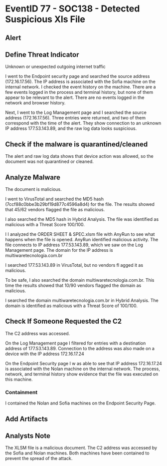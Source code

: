 # EventID 77 - SOC138 - Detected Suspicious Xls File

## Alert

## Define Threat Indicator

Unknown or unexpected outgoing internet traffic

I went to the Endpoint security page and searched the source address (172.16.17.56). The IP address is associated with the Sofia machine on the internal network. I checked the event history on the machine. There are a few events logged in the process and terminal history, but none of them appear to be relevant to the alert. There are no events logged in the network and browser history.

Next, I went to the Log Management page and I searched the source address (172.16.17.56). Three entries were returned, and two of them correspond with the time of the alert. They show connection to an unknown IP address 177.53.143.89, and the raw log data looks suspicious.

## Check if the malware is quarantined/cleaned

The alert and raw log data shows that device action was allowed, so the document was not quarantined or cleaned.

## Analyze Malware

The document is malicious.

I went to VirusTotal and searched the MD5 hash (7ccf88c0bbe3b29bf19d877c4596a8d4) for the file. The results showed that 45/62 vendors flagged the file as malicious.

I also searched the MD5 hash in Hybrid Analysis. The file was identified as malicious with a Threat Score 100/100.

I I analyzed the ORDER SHEET & SPEC.xlsm file with AnyRun to see what happens when the file is opened. AnyRun identified malicious activity. The file connects to IP address 177.53.143.89, which we saw on the Log Management page. The domain for the IP address is multiwaretecnologia.com.br

I searched 177.53.143.89 in VirusTotal, but no vendors fl agged it as malicious.

To be safe, I also searched the domain multiwaretecnologia.com.br. This time the results showed that 10/90 vendors flagged the domain as malicious.

I searched the domain multiwaretecnologia.com.br in Hybrid Analysis. The domain is identified as malicious with a Threat Score of 100/100.

## Check If Someone Requested the C2

The C2 address was accessed.

On the Log Management page I filtered for entries with a destination address of 177.53.143.89. Connection to the address was also made on a device with the IP address 172.16.17.24 

On the Endpoint Security page I w as able to see that IP address 172.16.17.24 is associated with the Nolan machine on the internal network. The process, network, and terminal history show evidence that the file was executed on this machine.

### Containment

I contained the Nolan and Sofia machines on the Endpoint Security Page.

## Add Artifacts

## Analysts Note

The XLSM file is a malicious document. The C2 address was accessed by the Sofia and Nolan machines. Both machines have been contained to prevent the spread of the attack.
